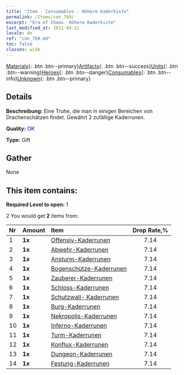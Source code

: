 ```yaml
---
title: "Item - Consumables - Höhere Kaderkiste"
permalink: /Items/con_769/
excerpt: "Era of Chaos  Höhere Kaderkiste"
last_modified_at: 2021-04-21
locale: de
ref: "con_769.md"
toc: false
classes: wide
---
```

 [Materials](/de/Items/){: .btn .btn--primary}[Artifacts](/de/Items/Artifacts/){: .btn .btn--success}[Units](/de/Items/Units/){: .btn .btn--warning}[Heroes](/de/Items/Heroes/){: .btn .btn--danger}[Consumables](/de/Items/Consumables/){: .btn .btn--info}[Unknown](/de/Items/Unknown/){: .btn .btn--primary}

## Details
 **Beschreibung:** Eine Truhe, die man in einigen Bereichen von Drachenschätzen findet. Gewährt 2 zufällige Kaderrunen.

 **Quality:** <span style="color: #0000CD">OK</span>

 **Type:** Gift

## Gather

  None

## This item contains:

 **Required Level to open:** 1

 2 You would get **2** items  from:

  | Nr | Amount |     Item    | Drop Rate,% |
  |:---|:-------|:------------|:---------:|
  | 1 |  **1x** | [Offensiv-Kaderrunen](/de/Items/con_734/) | 7.14 | 
  | 2 |  **1x** | [Abwehr-Kaderrunen](/de/Items/con_739/) | 7.14 | 
  | 3 |  **1x** | [Ansturm-Kaderrunen](/de/Items/con_741/) | 7.14 | 
  | 4 |  **1x** | [Bogenschütze-Kaderrunen](/de/Items/con_742/) | 7.14 | 
  | 5 |  **1x** | [Zauberer-Kaderrunen](/de/Items/con_746/) | 7.14 | 
  | 6 |  **1x** | [Schloss-Kaderrunen](/de/Items/con_752/) | 7.14 | 
  | 7 |  **1x** | [Schutzwall- Kaderrunen](/de/Items/con_753/) | 7.14 | 
  | 8 |  **1x** | [Burg-Kaderrunen](/de/Items/con_754/) | 7.14 | 
  | 9 |  **1x** | [Nekropolis-Kaderrunen](/de/Items/con_755/) | 7.14 | 
  | 10 |  **1x** | [Inferno-Kaderrunen](/de/Items/con_777/) | 7.14 | 
  | 11 |  **1x** | [Turm-Kaderrunen](/de/Items/con_785/) | 7.14 | 
  | 12 |  **1x** | [Konflux-Kaderrunen](/de/Items/con_791/) | 7.14 | 
  | 13 |  **1x** | [Dungeon-Kaderrunen](/de/Items/con_792/) | 7.14 | 
  | 14 |  **1x** | [Festung-Kaderrunen](/de/Items/con_818/) | 7.14 | 
